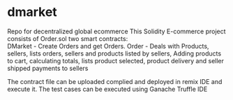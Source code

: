 # dmarket
Repo for decentralized global ecommerce
This Solidity E-commerce project consists of Order.sol two smart contracts:  
DMarket - Create Orders and get Orders. 
Order - Deals with Products, sellers, lists orders, sellers and products listed by sellers, Adding products to cart, calculating totals, lists product selected, product delivery and seller shipped payments to sellers

The contract file can be uploaded complied and deployed in remix IDE and execute it.
The test cases can be executed using Ganache Truffle IDE
